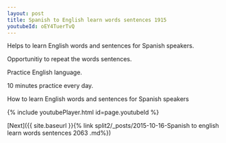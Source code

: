 ```yaml
---
layout: post
title: Spanish to English learn words sentences 1915 
youtubeId: oEY4TuerTvQ
---
```

 
 
Helps to learn English words and sentences for Spanish speakers.

Opportunitiy to repeat the words sentences. 

Practice English language. 
 
10 minutes practice every day. 
 
How to learn English words and sentences for Spanish speakers 
 
{% include youtubePlayer.html id=page.youtubeId %}
 
 
[Next]({{ site.baseurl }}{% link  split2/_posts/2015-10-16-Spanish to english learn words sentences 2063 .md%})
 
